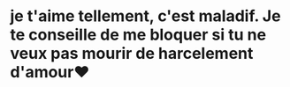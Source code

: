 # je t'aime tellement, c'est maladif. Je te conseille de me bloquer si tu ne veux pas mourir de harcelement d'amour❤️